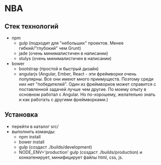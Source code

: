 # NBA
## Cтек технологий
* npm
  * gulp (подходит для "небольших" проектов. Менее гибкий/"глубокий" чем Grunt)
  * jade (очень минималистичен в написании)
  * stulys (очень минималистичен в написании)
* bower
  * bootstrap (простой и быстрый дизайн)
  * angularjs (Angular, Ember, React - эти фреймворки очень популярны. Все они имеют много приимуществ. Поэтому среди них нет "победителей". Один из фреймворков может справится с поставленной задачей лучше чем другие. По моему опыту в основном работал с Angular. Но по-хорошему, желательно знать и как работать с другими фреймворками.)

## Установка
* перейти в каталог src/
* выполнить команды:
  * npm install
  * bower install
  * gulp (создаст ./builds/development)
  * NODE_ENV='production' gulp (создаст ./builds/production) и конкатенирует, минифицирует файлы html, css, js.

